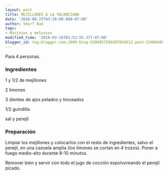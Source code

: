 ```yaml
---
layout: post
title: MEJILLONES A LA VALENCIANA
date: '2010-08-25T03:30:00.000-07:00'
author: Smurf Dad
tags:
- Mariscos y moluscos
modified_time: '2016-03-16T01:52:55.377-07:00'
blogger_id: tag:blogger.com,1999:blog-5299957599287034512.post-2340640039938036511
---
```


Para 4 personas.

<h3>Ingredientes</h3>

1 y 1/2 de mejillones

2 limones

3 dientes de ajos pelados y troceados

1/2 guindilla

sal y perejil

<h3>Preparación</h3>

Limpiar los mejillones y colocarlos con el resto de ingredientes, salvo el perejil, en una cazuela amplia (los limones se cortan en 4 trozos). Poner a fuego medio-alto durante 8-10 minutos.

Remover bien y servir con todo el jugo de cocción espolvoreando el perejil picado.

